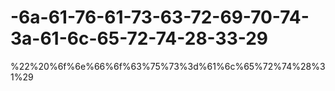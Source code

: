 # -6a-61-76-61-73-63-72-69-70-74-3a-61-6c-65-72-74-28-33-29
%22%20%6f%6e%66%6f%63%75%73%3d%61%6c%65%72%74%28%31%29
